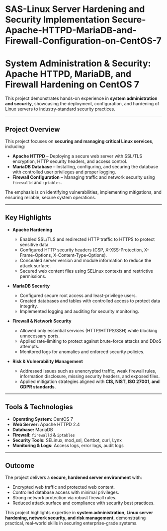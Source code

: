 # SAS-Linux Server Hardening and Security Implementation Secure-Apache-HTTPD-MariaDB-and-Firewall-Configuration-on-CentOS-7
# System Administration & Security: Apache HTTPD, MariaDB, and Firewall Hardening on CentOS 7

This project demonstrates hands-on experience in **system administration and security**, showcasing the deployment, configuration, and hardening of Linux servers to industry-standard security practices.

---

## Project Overview

This project focuses on **securing and managing critical Linux services**, including:

- **Apache HTTPD** – Deploying a secure web server with SSL/TLS encryption, HTTP security headers, and access control.  
- **MariaDB Database** – Installing, configuring, and securing the database with controlled user privileges and proper logging.  
- **Firewall Configuration** – Managing traffic and network security using `firewalld` and `iptables`.  

The emphasis is on identifying vulnerabilities, implementing mitigations, and ensuring reliable, secure system operations.

---

## Key Highlights

- **Apache Hardening**  
  - Enabled SSL/TLS and redirected HTTP traffic to HTTPS to protect sensitive data.  
  - Configured HTTP security headers (CSP, X-XSS-Protection, X-Frame-Options, X-Content-Type-Options).  
  - Concealed server version and module information to reduce the attack surface.  
  - Secured web content files using SELinux contexts and restrictive permissions.  

- **MariaDB Security**  
  - Configured secure root access and least-privilege users.  
  - Created databases and tables with controlled access to protect data integrity.  
  - Implemented logging and auditing for security monitoring.  

- **Firewall & Network Security**  
  - Allowed only essential services (HTTP/HTTPS/SSH) while blocking unnecessary ports.  
  - Applied rate-limiting to protect against brute-force attacks and DDoS attempts.  
  - Monitored logs for anomalies and enforced security policies.  

- **Risk & Vulnerability Management**  
  - Addressed issues such as unencrypted traffic, weak firewall rules, information disclosure, missing security headers, and exposed files.  
  - Applied mitigation strategies aligned with **CIS, NIST, ISO 27001, and GDPR standards**.  

---

## Tools & Technologies

- **Operating System:** CentOS 7  
- **Web Server:** Apache HTTPD 2.4  
- **Database:** MariaDB  
- **Firewall:** `firewalld` & `iptables`  
- **Security Tools:** SELinux, mod_ssl, Certbot, curl, Lynx  
- **Monitoring & Logs:** Access logs, error logs, audit logs  

---

## Outcome

The project delivers a **secure, hardened server environment** with:

- Encrypted web traffic and protected web content.  
- Controlled database access with minimal privileges.  
- Strong network protection via robust firewall rules.  
- Reduced attack surface and compliance with security best practices.  

This project highlights expertise in **system administration, Linux server hardening, network security, and risk management**, demonstrating practical, real-world skills in securing enterprise-grade systems.




